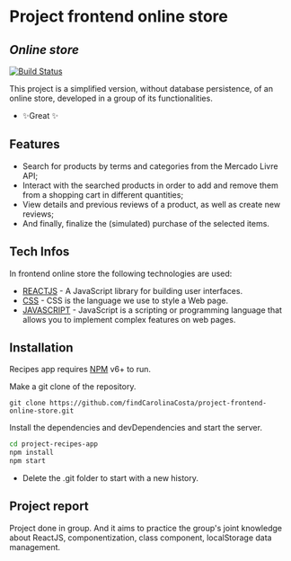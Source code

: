 # Project frontend online store
## _Online store_

[![Build Status](https://travis-ci.org/joemccann/dillinger.svg?branch=master)](https://findcarolinacosta.github.io/project-frontend-online-store/)

This project is a simplified version, without database persistence, of an online store, developed in a group of its functionalities.

- ✨Great ✨

## Features

- Search for products by terms and categories from the Mercado Livre API;
- Interact with the searched products in order to add and remove them from a shopping cart in different quantities;
- View details and previous reviews of a product, as well as create new reviews;
- And finally, finalize the (simulated) purchase of the selected items.

## Tech Infos

In frontend online store the following technologies are used:

- [REACTJS](https://reactjs.org/) - A JavaScript library for building user interfaces.
- [CSS](https://www.w3schools.com/css/css_intro.asp) - CSS is the language we use to style a Web page.
- [JAVASCRIPT](https://developer.mozilla.org/en-US/docs/Learn/JavaScript/First_steps/What_is_JavaScript) - JavaScript is a scripting or programming language that allows you to implement complex features on web pages.

## Installation

Recipes app requires [NPM](https://www.npmjs.com/) v6+ to run.

Make a git clone of the repository.
```
git clone https://github.com/findCarolinaCosta/project-frontend-online-store.git
```

Install the dependencies and devDependencies and start the server.

```sh
cd project-recipes-app
npm install
npm start
```

- Delete the .git folder to start with a new history.

## Project report
Project done in group. And it aims to practice the group's joint knowledge about ReactJS, componentization, class component, localStorage data management.
